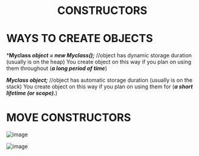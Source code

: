 <h1 align = "center"> CONSTRUCTORS </h1>

# WAYS TO CREATE OBJECTS

***Myclass *object = new Myclass();*** //object has dynamic storage duration (usually is on the heap)
You create object on this way if you plan on using them throughout (***a long period of time***)

***Myclass object;*** //object has automatic storage duration (usually is on the stack)
You create object on this way if you plan on using them for (***a short lifetime (or scope).***)

# MOVE CONSTRUCTORS

![image](https://user-images.githubusercontent.com/49925421/75827197-6430d700-5da9-11ea-87e4-51869a3bd384.png)

![image](https://user-images.githubusercontent.com/49925421/75827454-0650bf00-5daa-11ea-8762-8273afb66490.png)
